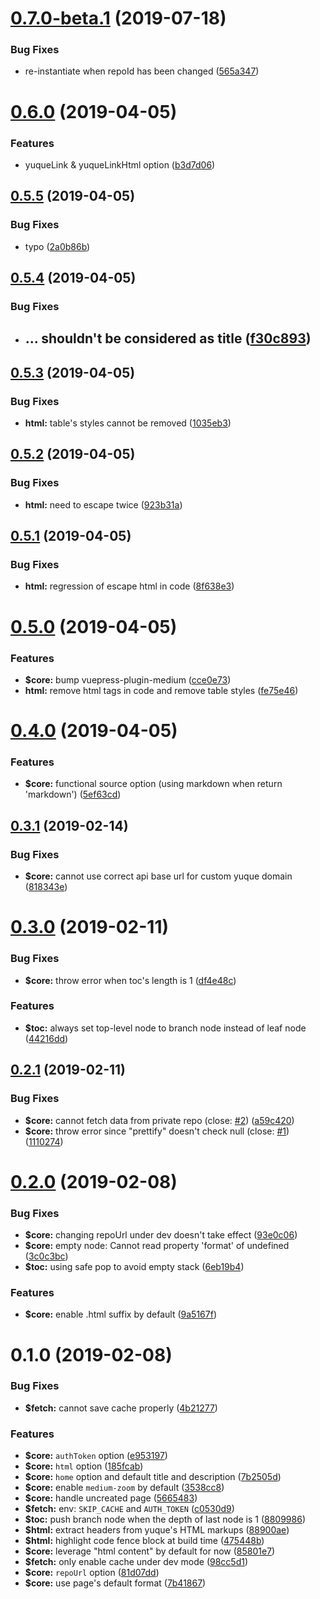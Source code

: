 <a name="0.7.0-beta.1"></a>
# [0.7.0-beta.1](https://github.com/ulivz/vuepress-plugin-yuque/compare/v0.6.0...v0.7.0-beta.1) (2019-07-18)


### Bug Fixes

* re-instantiate when repoId has been changed ([565a347](https://github.com/ulivz/vuepress-plugin-yuque/commit/565a347))



<a name="0.6.0"></a>
# [0.6.0](https://github.com/ulivz/vuepress-plugin-yuque/compare/v0.5.5...v0.6.0) (2019-04-05)


### Features

* yuqueLink & yuqueLinkHtml option ([b3d7d06](https://github.com/ulivz/vuepress-plugin-yuque/commit/b3d7d06))



<a name="0.5.5"></a>
## [0.5.5](https://github.com/ulivz/vuepress-plugin-yuque/compare/v0.5.4...v0.5.5) (2019-04-05)


### Bug Fixes

* typo ([2a0b86b](https://github.com/ulivz/vuepress-plugin-yuque/commit/2a0b86b))



<a name="0.5.4"></a>
## [0.5.4](https://github.com/ulivz/vuepress-plugin-yuque/compare/v0.5.3...v0.5.4) (2019-04-05)


### Bug Fixes

* ## ... shouldn't be considered as title ([f30c893](https://github.com/ulivz/vuepress-plugin-yuque/commit/f30c893))



<a name="0.5.3"></a>
## [0.5.3](https://github.com/ulivz/vuepress-plugin-yuque/compare/v0.5.2...v0.5.3) (2019-04-05)


### Bug Fixes

* **html:** table's styles cannot be removed ([1035eb3](https://github.com/ulivz/vuepress-plugin-yuque/commit/1035eb3))



<a name="0.5.2"></a>
## [0.5.2](https://github.com/ulivz/vuepress-plugin-yuque/compare/v0.5.1...v0.5.2) (2019-04-05)


### Bug Fixes

* **html:** need to escape twice ([923b31a](https://github.com/ulivz/vuepress-plugin-yuque/commit/923b31a))



<a name="0.5.1"></a>
## [0.5.1](https://github.com/ulivz/vuepress-plugin-yuque/compare/v0.5.0...v0.5.1) (2019-04-05)


### Bug Fixes

* **html:** regression of escape html in code ([8f638e3](https://github.com/ulivz/vuepress-plugin-yuque/commit/8f638e3))



<a name="0.5.0"></a>
# [0.5.0](https://github.com/ulivz/vuepress-plugin-yuque/compare/v0.4.0...v0.5.0) (2019-04-05)


### Features

* **$core:** bump vuepress-plugin-medium ([cce0e73](https://github.com/ulivz/vuepress-plugin-yuque/commit/cce0e73))
* **html:** remove html tags in code and remove table styles ([fe75e46](https://github.com/ulivz/vuepress-plugin-yuque/commit/fe75e46))



<a name="0.4.0"></a>
# [0.4.0](https://github.com/ulivz/vuepress-plugin-yuque/compare/v0.3.1...v0.4.0) (2019-04-05)


### Features

* **$core:** functional source option (using markdown when return 'markdown') ([5ef63cd](https://github.com/ulivz/vuepress-plugin-yuque/commit/5ef63cd))



<a name="0.3.1"></a>
## [0.3.1](https://github.com/ulivz/vuepress-plugin-yuque/compare/v0.3.0...v0.3.1) (2019-02-14)


### Bug Fixes

* **$core:** cannot use correct api base url for custom yuque domain ([818343e](https://github.com/ulivz/vuepress-plugin-yuque/commit/818343e))



<a name="0.3.0"></a>
# [0.3.0](https://github.com/ulivz/vuepress-plugin-yuque/compare/v0.2.1...v0.3.0) (2019-02-11)


### Bug Fixes

* **$core:** throw error when toc's length is 1 ([df4e48c](https://github.com/ulivz/vuepress-plugin-yuque/commit/df4e48c))


### Features

* **$toc:** always set top-level node to branch node instead of leaf node ([44216dd](https://github.com/ulivz/vuepress-plugin-yuque/commit/44216dd))



<a name="0.2.1"></a>
## [0.2.1](https://github.com/ulivz/vuepress-plugin-yuque/compare/v0.2.0...v0.2.1) (2019-02-11)


### Bug Fixes

* **$core:** cannot fetch data from private repo (close: [#2](https://github.com/ulivz/vuepress-plugin-yuque/issues/2)) ([a59c420](https://github.com/ulivz/vuepress-plugin-yuque/commit/a59c420))
* **$core:** throw error since "prettify" doesn't check null (close: [#1](https://github.com/ulivz/vuepress-plugin-yuque/issues/1)) ([1110274](https://github.com/ulivz/vuepress-plugin-yuque/commit/1110274))



<a name="0.2.0"></a>
# [0.2.0](https://github.com/ulivz/vuepress-plugin-yuque/compare/v0.1.0...v0.2.0) (2019-02-08)


### Bug Fixes

* **$core:** changing repoUrl under dev doesn't take effect ([93e0c06](https://github.com/ulivz/vuepress-plugin-yuque/commit/93e0c06))
* **$core:** empty node: Cannot read property 'format' of undefined ([3c0c3bc](https://github.com/ulivz/vuepress-plugin-yuque/commit/3c0c3bc))
* **$toc:** using safe pop to avoid empty stack ([6eb19b4](https://github.com/ulivz/vuepress-plugin-yuque/commit/6eb19b4))


### Features

* **$core:** enable .html suffix by default ([9a5167f](https://github.com/ulivz/vuepress-plugin-yuque/commit/9a5167f))



<a name="0.1.0"></a>
# 0.1.0 (2019-02-08)


### Bug Fixes

* **$fetch:** cannot save cache properly ([4b21277](https://github.com/ulivz/vuepress-plugin-yuque/commit/4b21277))


### Features

* **$core:** `authToken` option ([e953197](https://github.com/ulivz/vuepress-plugin-yuque/commit/e953197))
* **$core:** `html` option ([185fcab](https://github.com/ulivz/vuepress-plugin-yuque/commit/185fcab))
* **$core:** `home` option and default title and description ([7b2505d](https://github.com/ulivz/vuepress-plugin-yuque/commit/7b2505d))
* **$core:** enable `medium-zoom` by default ([3538cc8](https://github.com/ulivz/vuepress-plugin-yuque/commit/3538cc8))
* **$core:** handle uncreated page ([5665483](https://github.com/ulivz/vuepress-plugin-yuque/commit/5665483))
* **$fetch:** env: `SKIP_CACHE` and `AUTH_TOKEN` ([c0530d9](https://github.com/ulivz/vuepress-plugin-yuque/commit/c0530d9))
* **$toc:** push branch node when the depth of last node is 1 ([8809986](https://github.com/ulivz/vuepress-plugin-yuque/commit/8809986))
* **$html:** extract headers from yuque's HTML markups ([88900ae](https://github.com/ulivz/vuepress-plugin-yuque/commit/88900ae))
* **$html:** highlight code fence block at build time ([475448b](https://github.com/ulivz/vuepress-plugin-yuque/commit/475448b))
* **$core:** leverage "html content" by default for now ([85801e7](https://github.com/ulivz/vuepress-plugin-yuque/commit/85801e7))
* **$fetch:** only enable cache under dev mode ([98cc5d1](https://github.com/ulivz/vuepress-plugin-yuque/commit/98cc5d1))
* **$core:** `repoUrl` option ([81d07dd](https://github.com/ulivz/vuepress-plugin-yuque/commit/81d07dd))
* **$core:** use page's default format ([7b41867](https://github.com/ulivz/vuepress-plugin-yuque/commit/7b41867))



